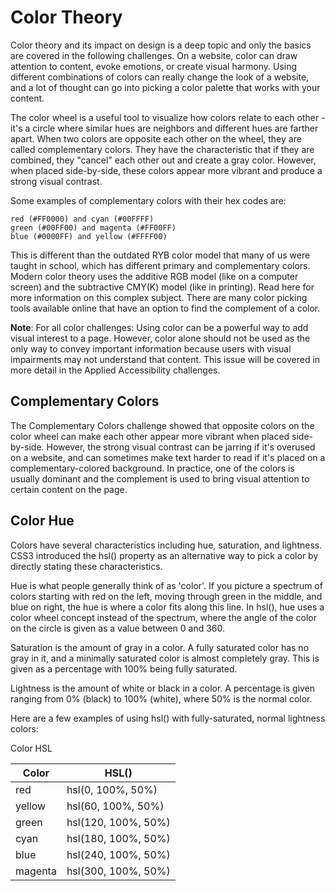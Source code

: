 # Color Theory
Color theory and its impact on design is a deep topic and only the basics are covered in the following challenges. 
On a website, color can draw attention to content, evoke emotions, or create visual harmony. 
Using different combinations of colors can really change the look of a website, and a lot of thought can go into picking a 
color palette that works with your content.

The color wheel is a useful tool to visualize how colors relate to each other - 
it's a circle where similar hues are neighbors and different hues are farther apart. 
When two colors are opposite each other on the wheel, they are called complementary colors. 
They have the characteristic that if they are combined, they "cancel" each other out and create a gray color. 
However, when placed side-by-side, these colors appear more vibrant and produce a strong visual contrast.

Some examples of complementary colors with their hex codes are:
```
red (#FF0000) and cyan (#00FFFF)
green (#00FF00) and magenta (#FF00FF)
blue (#0000FF) and yellow (#FFFF00)
```
This is different than the outdated RYB color model that many of us were taught in school, which has different primary and complementary colors. 
Modern color theory uses the additive RGB model (like on a computer screen) and the subtractive CMY(K) model (like in printing). 
Read here for more information on this complex subject.
There are many color picking tools available online that have an option to find the complement of a color.

**Note**: For all color challenges: Using color can be a powerful way to add visual interest to a page. 
However, color alone should not be used as the only way to convey important information because users with 
visual impairments may not understand that content. This issue will be covered in more detail in the Applied Accessibility challenges.

## Complementary Colors
The Complementary Colors challenge showed that opposite colors on the color wheel can make each other appear more vibrant when placed side-by-side. However, the strong visual contrast can be jarring if it's overused on a website, and can sometimes make text harder to read if it's placed on a complementary-colored background. In practice, one of the colors is usually dominant and the complement is used to bring visual attention to certain content on the page.

## Color Hue
Colors have several characteristics including hue, saturation, and lightness. CSS3 introduced the hsl() property as an alternative way to pick a color by directly stating these characteristics.

Hue is what people generally think of as 'color'. If you picture a spectrum of colors starting with red on the left, moving through green in the middle, and blue on right, the hue is where a color fits along this line. In hsl(), hue uses a color wheel concept instead of the spectrum, where the angle of the color on the circle is given as a value between 0 and 360.

Saturation is the amount of gray in a color. A fully saturated color has no gray in it, and a minimally saturated color is almost completely gray. This is given as a percentage with 100% being fully saturated.

Lightness is the amount of white or black in a color. A percentage is given ranging from 0% (black) to 100% (white), where 50% is the normal color.

Here are a few examples of using hsl() with fully-saturated, normal lightness colors:

Color	HSL

| Color | HSL() |
| --- | --- |
| red |	hsl(0, 100%, 50%) |
| yellow | hsl(60, 100%, 50%) |
| green	| hsl(120, 100%, 50%) |
| cyan	| hsl(180, 100%, 50%) |
| blue	| hsl(240, 100%, 50%) |
| magenta	| hsl(300, 100%, 50%) |
